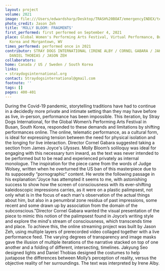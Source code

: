 ```yaml
---
layout: project
volume: 2021
image: file:///Users/edwardsharp/Desktop/TRASH%20BOAT/emergencyINDEX/ten_plus/guts/Links/1665434852152_Molly_Bloom_copy.tif
photo_credit: Jason Zeh
title: 'MOLLY BLOOM: FRAGMENTS'
first_performed: first performed on September 4, 2021
place: Global Women's Performing Arts Festival, Virtual Performance, Busan, South
  Korea and Morgantown, WV
times_performed: performed once in 2021
contributor: STRAY DOGS INTERNATIONAL (IRENE ALBY / CORNEL GABARA / JAKYUNG SEO /
  DANIEL THOBIAS / JASON ZEH
collaborators:
home: Canada / US / Sweden / South Korea
links:
- straydogsinternational.org
contact: Straydogsinternational@gmail.com
footnote: ''
tags: []
pages: 400-401
---
```

During the Covid-19 pandemic, storytelling traditions have had to continue in a decidedly more private and intimate setting than they may have before as live, in-person, performance has been impossible. This iteration, by Stray Dogs International, for the Global Women’s Performing Arts Festival in Busan, South Korea, responded to these demands and limitations by shifting performances online. The online, telematic performance, as a cultural form, is ideal for expressing tension between the need for physical isolation and the longing for live interaction. Director Cornel Gabara suggested taking a section from James Joyce's *Ulysses*. Molly Bloom’s soliloquy was ideal for engaging with this necessary turn inward, as the text was never intended to be performed but to be read and experienced privately as internal monologue. The inspiration for the piece came from the words of Judge Wolsey, written when he overturned the US ban of this masterpiece due to its supposedly “pornographic” content. He wrote the following passage in his explanation:"Joyce has attempted it seems to me, with astonishing success to show how the screen of consciousness with its ever-shifting kaleidoscopic impressions carries, as it were on a plastic palimpsest, not only what is in the focus of each man's observation of the actual things about him, but also in a penumbral zone residua of past impressions, some recent and some drawn up by association from the domain of the subconscious."Director Cornel Gabara wanted the visual presentation of the piece to mimic this notion of the palimpsest found in Joyce’s writing style and explore the mind's stream of consciousness, which transcends time and place. To achieve this, the online streaming project was built by Jason Zeh, using multiple layers of prerecorded video collaged together with a live performance feed. The varying degrees of transparency and image masks gave the illusion of multiple iterations of the narrative stacked on top of one another and a folding of different, intersecting, timelines. Jakyung Seo designed lights and Daniel Thobias designed the costumes to help juxtapose the differences between Molly’s perception of reality, versus the objective reality of her surroundings. The text was interpreted by Irene Alby.